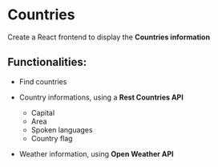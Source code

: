 # Countries

Create a React frontend to display the **Countries information**

## Functionalities:

- Find countries

- Country informations, using a **Rest Countries API**
  - Capital
  - Area
  - Spoken languages 
  - Country flag

- Weather information, using **Open Weather API**